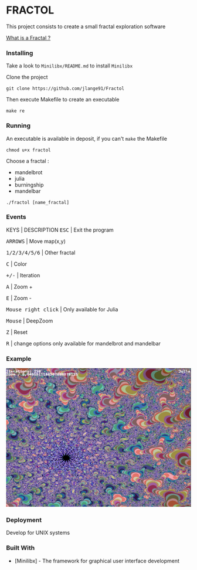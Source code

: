 # FRACTOL

This project consists to create a small fractal exploration software

[What is a Fractal ?](https://en.wikipedia.org/wiki/Fractal)

### Installing

Take a look to `Minilibx/README.md` to install `Minilibx`

Clone the project

```
git clone https://github.com/jlange91/Fractol
```

Then execute Makefile to create an executable

```
make re
```

### Running

An executable is available in deposit, if you can't `make` the Makefile

```
chmod u+x fractol
```

Choose a fractal :
* mandelbrot
* julia
* burningship
* mandelbar


```
./fractol [name_fractal]
```

### Events

KEYS | DESCRIPTION
<kbd>ESC</kbd> | Exit the program

<kbd>ARROWS</kbd> | Move map(x,y)

<kbd>1/2/3/4/5/6</kbd> | Other fractal

<kbd>C</kbd> | Color

<kbd>+/-</kbd> | Iteration

<kbd>A</kbd> | Zoom +

<kbd>E</kbd> | Zoom -

<kbd>Mouse right click</kbd> | Only available for Julia

<kbd>Mouse</kbd> | DeepZoom

<kbd>Z</kbd> | Reset

<kbd>R</kbd> | change options only available for mandelbrot and mandelbar

### Example

![fractol_mandelbrot](./fractal.png "fractol_mandelbrot")

### Deployment

Develop for UNIX systems

### Built With

* [Minilibx] - The framework for graphical user interface development

